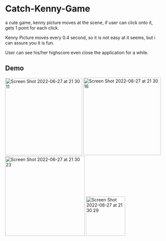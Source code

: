 # Catch-Kenny-Game
a cute game, kenny picture moves at the scene, if user can click onto it, gets 1 point for each click. 

Kenny Picture moves every 0.4 second, so it is not easy at it seems, but i can assure you it is fun.

User can see his/her highscore even close the application for a while.


## Demo

<img width="247" alt="Screen Shot 2022-06-27 at 21 30 11" src="https://user-images.githubusercontent.com/69897111/176010913-34526128-08fe-4289-a6b9-d93957f1fa6f.png">
<img width="248" alt="Screen Shot 2022-06-27 at 21 30 16" src="https://user-images.githubusercontent.com/69897111/176010929-7236d64c-22b1-43df-a2d2-25ce4b3f8391.png">
<img width="255" alt="Screen Shot 2022-06-27 at 21 30 23" src="https://user-images.githubusercontent.com/69897111/176010937-ad810bee-d760-4cbd-a3fc-f7d9813982a5.png">
<img width="126" alt="Screen Shot 2022-06-27 at 21 30 29" src="https://user-images.githubusercontent.com/69897111/176010954-621de347-fa69-4c44-989d-ffc300ea996d.png">

